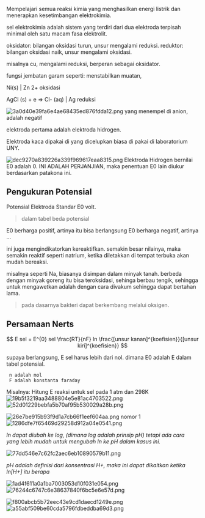 Mempelajari semua reaksi kimia yang menghasilkan energi listrik dan menerapkan kesetimbangan elektrokimia.

sel elektrokimia adalah sistem yang terdiri dari dua elektroda terpisah minimal oleh satu macam fasa elektrolit. 

oksidator: bilangan oksidasi turun, unsur mengalami reduksi.
reduktor: bilangan oksidasi naik, unsur mengalami oksidasi.

misalnya cu, mengalami reduksi, berperan sebagai oksidator. 

fungsi jembatan garam seperti: menstabilkan muatan, 

Ni(s) | Zn 2+ 
oksidasi 

 AgCl (s) + e => Cl- (aq) | Ag
reduksi

![3a0d40e39fa6e4ae68435ed876fdda12.png](../../../../_resources/3a0d40e39fa6e4ae68435ed876fdda12.png)
yang menempel di anion, adalah negatif

elektroda pertama adalah elektroda hidrogen. 

Elektroda kaca dipakai di yang dicelupkan biasa di pakai di laboratorium UNY. 

![dec9270a839226a339f969617eaa8315.png](../../../../_resources/dec9270a839226a339f969617eaa8315.png)
Elektroda Hidrogen bernilai E0 adalah 0. INI ADALAH PERJANJIAN, maka penentuan E0 lain diukur berdasarkan patakona ini. 

## Pengukuran Potensial
Potensial Elektroda Standar E0 volt. 

> dalam tabel beda potensial

E0 berharga positif, artinya itu bisa berlangsung
E0 berharga negatif, artinya ...

ini juga mengindikatorkan kereaktifkan. semakin besar nilainya, maka semakin reaktif seperti natrium, ketika diletakkan di tempat terbuka akan mudah bereaksi. 

misalnya seperti Na, biasanya disimpan dalam minyak tanah. berbeda dengan minyak goreng itu bisa teroksidasi, sehinga berbau tengik, sehingga untuk mengawetkan adalah dengan cara divakum sehingga dapat bertahan lama. 

> pada dasarnya bakteri dapat berkembang melalui oksigen. 


## Persamaan Nerts

$$ E sel = E^{0} sel \frac{RT}{nF} ln  \frac{[unsur kanan]^{koefisien}}{[unsur kiri]^{koefisien}} $$

supaya berlangsung, E sel harus lebih dari nol. dimana E0 adalah E dalam tabel potensial. 

	 n adalah mol
	 F adalah konstanta faraday
	 
Misalnya:
Hitung E reaksi untuk sel pada 1 atm dan 298K
![19b5f3219aa3488804e5e81ac4703522.png](../../../../_resources/19b5f3219aa3488804e5e81ac4703522.png)
![52d01229bebfa5b70af95b530029a28b.png](../../../../_resources/52d01229bebfa5b70af95b530029a28b.png)

![26e7be915b93f9d1a7cb66f1eef604aa.png](../../../../_resources/26e7be915b93f9d1a7cb66f1eef604aa.png)
nomor 1
![1286dfe7f65469d29258d912a04e0541.png](../../../../_resources/1286dfe7f65469d29258d912a04e0541.png)

*ln dapat diubah ke log, (dimana log adalah prinsip pH) tetapi ada cara yang lebih mudah untuk mengubah ln ke pH dalam kasus ini.* 

![77dd546e7c62fc2aec6eb10890579b11.png](../../../../_resources/77dd546e7c62fc2aec6eb10890579b11.png)

*pH adalah definisi dari konsentrasi H+, maka ini dapat dikaitkan ketika ln[H+] itu berapa*

![1ad4f611a0a1ba7003053d10f031e054.png](../../../../_resources/1ad4f611a0a1ba7003053d10f031e054.png)
![76244c6747c6e38637840f6bc5e6e57d.png](../../../../_resources/76244c6747c6e38637840f6bc5e6e57d.png)

![f800abcb5b72eec43e9cd1daecd1249e.png](../../../../_resources/f800abcb5b72eec43e9cd1daecd1249e.png)
![a55abf509be60cda5796fdbeddba69d3.png](../../../../_resources/a55abf509be60cda5796fdbeddba69d3.png)
